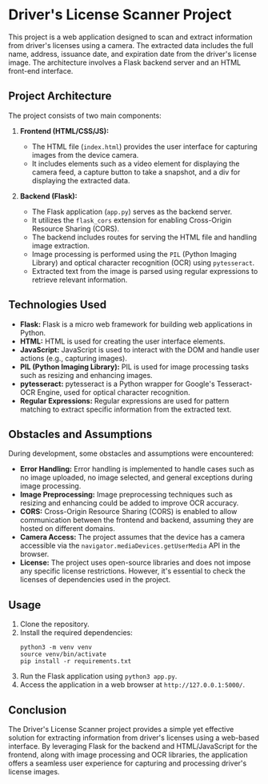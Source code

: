 # Driver's License Scanner Project

This project is a web application designed to scan and extract information from driver's licenses using a camera. The extracted data includes the full name, address, issuance date, and expiration date from the driver's license image. The architecture involves a Flask backend server and an HTML front-end interface.

## Project Architecture

The project consists of two main components:

1. **Frontend (HTML/CSS/JS):**
   - The HTML file (`index.html`) provides the user interface for capturing images from the device camera.
   - It includes elements such as a video element for displaying the camera feed, a capture button to take a snapshot, and a div for displaying the extracted data.

2. **Backend (Flask):**
   - The Flask application (`app.py`) serves as the backend server.
   - It utilizes the `flask_cors` extension for enabling Cross-Origin Resource Sharing (CORS).
   - The backend includes routes for serving the HTML file and handling image extraction.
   - Image processing is performed using the `PIL` (Python Imaging Library) and optical character recognition (OCR) using `pytesseract`.
   - Extracted text from the image is parsed using regular expressions to retrieve relevant information.

## Technologies Used

- **Flask:** Flask is a micro web framework for building web applications in Python.
- **HTML:** HTML is used for creating the user interface elements.
- **JavaScript:** JavaScript is used to interact with the DOM and handle user actions (e.g., capturing images).
- **PIL (Python Imaging Library):** PIL is used for image processing tasks such as resizing and enhancing images.
- **pytesseract:** pytesseract is a Python wrapper for Google's Tesseract-OCR Engine, used for optical character recognition.
- **Regular Expressions:** Regular expressions are used for pattern matching to extract specific information from the extracted text.

## Obstacles and Assumptions

During development, some obstacles and assumptions were encountered:

- **Error Handling:** Error handling is implemented to handle cases such as no image uploaded, no image selected, and general exceptions during image processing.
- **Image Preprocessing:** Image preprocessing techniques such as resizing and enhancing could be added to improve OCR accuracy.
- **CORS:** Cross-Origin Resource Sharing (CORS) is enabled to allow communication between the frontend and backend, assuming they are hosted on different domains.
- **Camera Access:** The project assumes that the device has a camera accessible via the `navigator.mediaDevices.getUserMedia` API in the browser.
- **License:** The project uses open-source libraries and does not impose any specific license restrictions. However, it's essential to check the licenses of dependencies used in the project.

## Usage

1. Clone the repository.
2. Install the required dependencies:
    ```
    python3 -m venv venv
    source venv/bin/activate
    pip install -r requirements.txt
    ```
4. Run the Flask application using `python3 app.py`.
5. Access the application in a web browser at `http://127.0.0.1:5000/`.

## Conclusion

The Driver's License Scanner project provides a simple yet effective solution for extracting information from driver's licenses using a web-based interface. By leveraging Flask for the backend and HTML/JavaScript for the frontend, along with image processing and OCR libraries, the application offers a seamless user experience for capturing and processing driver's license images.
